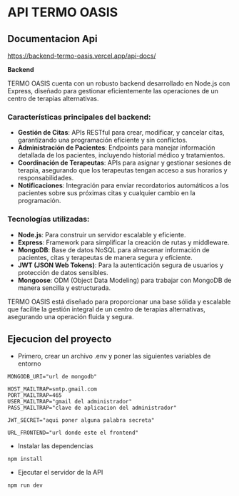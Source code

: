 # API TERMO OASIS

## Documentacion Api

https://backend-termo-oasis.vercel.app/api-docs/

**Backend**

TERMO OASIS cuenta con un robusto backend desarrollado en Node.js con Express, diseñado para gestionar eficientemente las operaciones de un centro de terapias alternativas.

### Características principales del backend:

- **Gestión de Citas**: APIs RESTful para crear, modificar, y cancelar citas, garantizando una programación eficiente y sin conflictos.
- **Administración de Pacientes**: Endpoints para manejar información detallada de los pacientes, incluyendo historial médico y tratamientos.
- **Coordinación de Terapeutas**: APIs para asignar y gestionar sesiones de terapia, asegurando que los terapeutas tengan acceso a sus horarios y responsabilidades.
- **Notificaciones**: Integración para enviar recordatorios automáticos a los pacientes sobre sus próximas citas y cualquier cambio en la programación.

### Tecnologías utilizadas:

- **Node.js**: Para construir un servidor escalable y eficiente.
- **Express**: Framework para simplificar la creación de rutas y middleware.
- **MongoDB**: Base de datos NoSQL para almacenar información de pacientes, citas y terapeutas de manera segura y eficiente.
- **JWT (JSON Web Tokens)**: Para la autenticación segura de usuarios y protección de datos sensibles.
- **Mongoose**: ODM (Object Data Modeling) para trabajar con MongoDB de manera sencilla y estructurada.

TERMO OASIS está diseñado para proporcionar una base sólida y escalable que facilite la gestión integral de un centro de terapias alternativas, asegurando una operación fluida y segura.

## Ejecucion del proyecto

- Primero, crear un archivo .env y poner las siguientes variables de entorno

```
MONGODB_URI="url de mongodb"

HOST_MAILTRAP=smtp.gmail.com
PORT_MAILTRAP=465
USER_MAILTRAP="gmail del administrador"
PASS_MAILTRAP="clave de aplicacion del administrador"

JWT_SECRET="aqui poner alguna palabra secreta"

URL_FRONTEND="url donde este el frontend"
```

- Instalar las dependencias

```
npm install
```

- Ejecutar el servidor de la API

```
npm run dev
```
